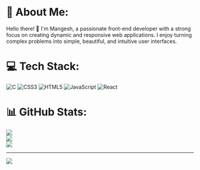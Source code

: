 # 💫 About Me:
Hello there! 👋 I'm Mangesh, a passionate front-end developer with a strong focus on creating dynamic and responsive web applications. I enjoy turning complex problems into simple, beautiful, and intuitive user interfaces.


# 💻 Tech Stack:
![C](https://img.shields.io/badge/c-%2300599C.svg?style=for-the-badge&logo=c&logoColor=white) ![CSS3](https://img.shields.io/badge/css3-%231572B6.svg?style=for-the-badge&logo=css3&logoColor=white) ![HTML5](https://img.shields.io/badge/html5-%23E34F26.svg?style=for-the-badge&logo=html5&logoColor=white) ![JavaScript](https://img.shields.io/badge/javascript-%23323330.svg?style=for-the-badge&logo=javascript&logoColor=%23F7DF1E) ![React](https://img.shields.io/badge/react-%2320232a.svg?style=for-the-badge&logo=react&logoColor=%2361DAFB)
# 📊 GitHub Stats:
![](https://github-readme-stats.vercel.app/api?username=MangeshBhalerao&theme=dark&hide_border=false&include_all_commits=false&count_private=false)<br/>
![](https://github-readme-streak-stats.herokuapp.com/?user=MangeshBhalerao&theme=dark&hide_border=false)<br/>
![](https://github-readme-stats.vercel.app/api/top-langs/?username=MangeshBhalerao&theme=dark&hide_border=false&include_all_commits=false&count_private=false&layout=compact)

---
[![](https://visitcount.itsvg.in/api?id=MangeshBhalerao&icon=0&color=0)](https://visitcount.itsvg.in)

<!-- Proudly created with GPRM ( https://gprm.itsvg.in ) -->
